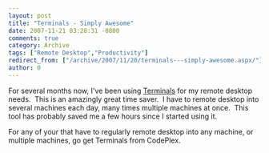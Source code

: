 ```yaml
---
layout: post
title: "Terminals - Simply Awesome"
date: 2007-11-21 03:28:31 -0800
comments: true
category: Archive
tags: ["Remote Desktop","Productivity"]
redirect_from: ["/archive/2007/11/20/terminals---simply-awesome.aspx/"]
author: 0
---
```

<!-- more -->
<p>For several months now, I've been using <a href="http://www.codeplex.com/Terminals" target="_blank">Terminals</a> for my remote desktop needs.  This is an amazingly great time saver.  I have to remote desktop into several machines each day, many times multiple machines at once.  This tool has probably saved me a few hours since I started using it.</p>  <p>For any of your that have to regularly remote desktop into any machine, or multiple machines, go get Terminals from CodePlex.</p>
